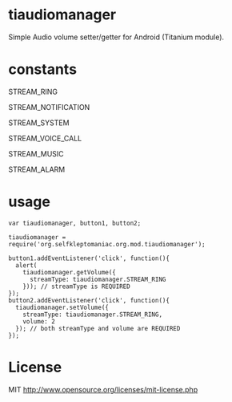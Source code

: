 tiaudiomanager
==============
Simple Audio volume setter/getter for Android (Titanium module).

constants
==============
STREAM_RING

STREAM_NOTIFICATION

STREAM_SYSTEM

STREAM_VOICE_CALL

STREAM_MUSIC

STREAM_ALARM

usage
==============
    var tiaudiomanager, button1, button2;
    
    tiaudiomanager = require('org.selfkleptomaniac.org.mod.tiaudiomanager');
    
    button1.addEventListener('click', function(){
      alert(
        tiaudiomanager.getVolume({
          streamType: tiaudiomanager.STREAM_RING
        })); // streamType is REQUIRED
    });
    button2.addEventListener('click', function(){
      tiaudiomanager.setVolume({
        streamType: tiaudiomanager.STREAM_RING,
        volume: 2
      }); // both streamType and volume are REQUIRED
    });

License
==============

MIT http://www.opensource.org/licenses/mit-license.php
